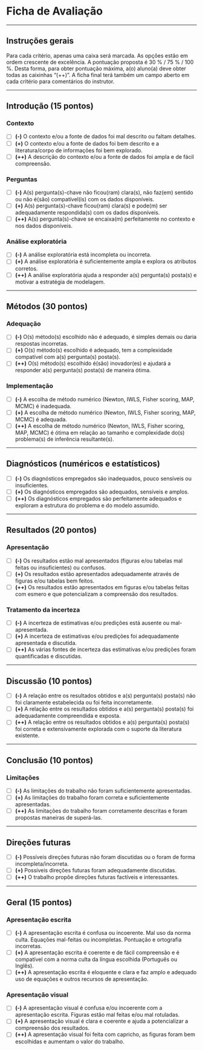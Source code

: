 # Ficha de Avaliação

---

## Instruções gerais

Para cada critério, apenas uma caixa será marcada. As opções estão em ordem crescente de excelência. A pontuação proposta é 30 % / 75 % / 100 %. Desta forma, para obter pontuação máxima, a(o) aluno(a) deve obter todas as caixinhas “(++)”. A ficha final terá também um campo aberto em cada critério para comentários do instrutor.

---

## Introdução (15 pontos)

### Contexto
- [ ] **(-)** O contexto e/ou a fonte de dados foi mal descrito ou faltam detalhes.  
- [ ] **(+)** O contexto e/ou a fonte de dados foi bem descrito e a literatura/corpo de informações foi bem explorado.  
- [ ] **(++)** A descrição do contexto e/ou a fonte de dados foi ampla e de fácil compreensão.  

### Perguntas
- [ ] **(-)** A(s) pergunta(s)-chave não ficou(ram) clara(s), não faz(em) sentido ou não é(são) compatível(is) com os dados disponíveis.  
- [ ] **(+)** A(s) pergunta(s)-chave ficou(ram) clara(s) e pode(m) ser adequadamente respondida(s) com os dados disponíveis.  
- [ ] **(++)** A(s) pergunta(s)-chave se encaixa(m) perfeitamente no contexto e nos dados disponíveis.  

### Análise exploratória
- [ ] **(-)** A análise exploratória está incompleta ou incorreta.  
- [ ] **(+)** A análise exploratória é suficientemente ampla e explora os atributos corretos.  
- [ ] **(++)** A análise exploratória ajuda a responder a(s) pergunta(s) posta(s) e motivar a estratégia de modelagem.  

---

## Métodos (30 pontos)

### Adequação
- [ ] **(-)** O(s) método(s) escolhido não é adequado, é simples demais ou daria respostas incorretas.  
- [ ] **(+)** O(s) método(s) escolhido é adequado, tem a complexidade compatível com a(s) pergunta(s) posta(s).  
- [ ] **(++)** O(s) método(s) escolhido é(são) inovador(es) e ajudará a responder a(s) pergunta(s) posta(s) de maneira ótima.  

### Implementação
- [ ] **(-)** A escolha de método numérico (Newton, IWLS, Fisher scoring, MAP, MCMC) é inadequada.  
- [ ] **(+)** A escolha de método numérico (Newton, IWLS, Fisher scoring, MAP, MCMC) é adequada.  
- [ ] **(++)** A escolha de método numérico (Newton, IWLS, Fisher scoring, MAP, MCMC) é ótima em relação ao tamanho e complexidade do(s) problema(s) de inferência resultante(s).  

---

## Diagnósticos (numéricos e estatísticos)
- [ ] **(-)** Os diagnósticos empregados são inadequados, pouco sensíveis ou insuficientes.  
- [ ] **(+)** Os diagnósticos empregados são adequados, sensíveis e amplos.  
- [ ] **(++)** Os diagnósticos empregados são perfeitamente adequados e exploram a estrutura do problema e do modelo assumido.  

---

## Resultados (20 pontos)

### Apresentação
- [ ] **(-)** Os resultados estão mal apresentados (figuras e/ou tabelas mal feitas ou insuficientes) ou confusos.  
- [ ] **(+)** Os resultados estão apresentados adequadamente através de figuras e/ou tabelas bem feitos.  
- [ ] **(++)** Os resultados estão apresentados em figuras e/ou tabelas feitas com esmero e que potencializam a compreensão dos resultados.  

### Tratamento da incerteza
- [ ] **(-)** A incerteza de estimativas e/ou predições está ausente ou mal-apresentada.  
- [ ] **(+)** A incerteza de estimativas e/ou predições foi adequadamente apresentada e discutida.  
- [ ] **(++)** As várias fontes de incerteza das estimativas e/ou predições foram quantificadas e discutidas.  

---

## Discussão (10 pontos)
- [ ] **(-)** A relação entre os resultados obtidos e a(s) pergunta(s) posta(s) não foi claramente estabelecida ou foi feita incorretamente.  
- [ ] **(+)** A relação entre os resultados obtidos e a(s) pergunta(s) posta(s) foi adequadamente compreendida e exposta.  
- [ ] **(++)** A relação entre os resultados obtidos e a(s) pergunta(s) posta(s) foi correta e extensivamente explorada com o suporte da literatura existente.  

---

## Conclusão (10 pontos)

### Limitações
- [ ] **(-)** As limitações do trabalho não foram suficientemente apresentadas.  
- [ ] **(+)** As limitações do trabalho foram correta e suficientemente apresentadas.  
- [ ] **(++)** As limitações do trabalho foram corretamente descritas e foram propostas maneiras de superá-las.  

---

## Direções futuras
- [ ] **(-)** Possíveis direções futuras não foram discutidas ou o foram de forma incompleta/incorreta.  
- [ ] **(+)** Possíveis direções futuras foram adequadamente discutidas.  
- [ ] **(++)** O trabalho propõe direções futuras factíveis e interessantes.  

---

## Geral (15 pontos)

### Apresentação escrita
- [ ] **(-)** A apresentação escrita é confusa ou incoerente. Mal uso da norma culta. Equações mal-feitas ou incompletas. Pontuação e ortografia incorretas.  
- [ ] **(+)** A apresentação escrita é coerente e de fácil compreensão e é compatível com a norma culta da língua escolhida (Português ou Inglês).  
- [ ] **(++)** A apresentação escrita é eloquente e clara e faz amplo e adequado uso de equações e outros recursos de apresentação.  

### Apresentação visual
- [ ] **(-)** A apresentação visual é confusa e/ou incoerente com a apresentação escrita. Figuras estão mal feitas e/ou mal rotuladas.  
- [ ] **(+)** A apresentação visual é clara e coerente e ajuda a potencializar a compreensão dos resultados.  
- [ ] **(++)** A apresentação visual foi feita com capricho, as figuras foram bem escolhidas e aumentam o valor do trabalho.  

